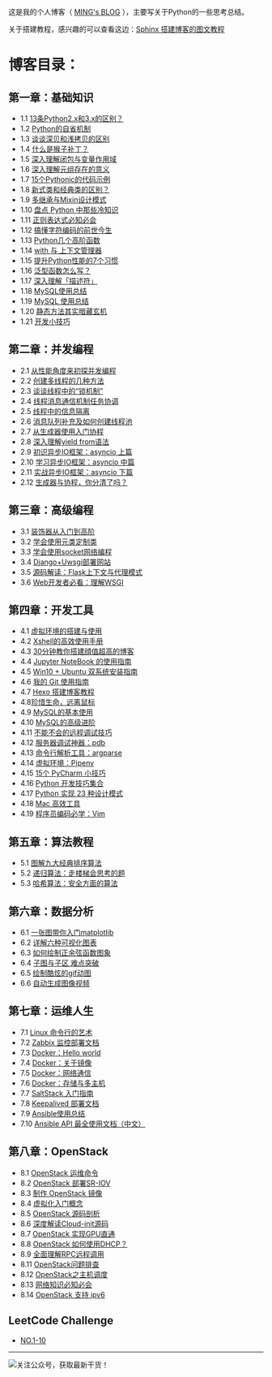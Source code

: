 
这是我的个人博客（ [MING's BLOG](http://python-online.cn/) ），主要写关于Python的一些思考总结。

关于搭建教程，感兴趣的可以查看这边：[Sphinx 搭建博客的图文教程](https://github.com/BingmingWong/MING-BLOG/blob/master/source/c04/c04_03.rst)

# 博客目录：

## 第一章：基础知识
- 1.1 [13条Python2.x和3.x的区别？](http://python-online.cn/zh_CN/latest/c01/c01_01.html)
- 1.2 [Python的自省机制](http://python-online.cn/zh_CN/latest/c01/c01_02.html)
- 1.3 [谈谈深贝和浅拷贝的区别](http://python-online.cn/zh_CN/latest/c01/c01_03.html)
- 1.4 [什么是猴子补丁？](http://python-online.cn/zh_CN/latest/c01/c01_04.html)
- 1.5 [深入理解闭包与变量作用域](http://python-online.cn/zh_CN/latest/c01/c01_05.html)
- 1.6 [深入理解元组存在的意义](http://python-online.cn/zh_CN/latest/c01/c01_07.html)
- 1.7 [15个Pythonic的代码示例](https://python-online.cn/zh_CN/latest/c01/c01_06.html)
- 1.8 [新式类和经典类的区别？](https://python-online.cn/zh_CN/latest/c01/c01_08.html)
- 1.9 [多继承与Mixin设计模式](https://python-online.cn/zh_CN/latest/c01/c01_09.html)
- 1.10 [盘点 Python 中那些冷知识](https://python-online.cn/zh_CN/latest/c01/c01_10.html)
- 1.11 [正则表达式必知必会](http://python-online.cn/zh_CN/latest/c01/c01_11.html)
- 1.12 [搞懂字符编码的前世今生](http://python-online.cn/zh_CN/latest/c01/c01_12.html)
- 1.13 [Python几个高阶函数](http://python-online.cn/zh_CN/latest/c01/c01_13.html)
- 1.14 [with 与 上下文管理器](http://python-online.cn/zh_CN/latest/c01/c01_14.html)
- 1.15 [提升Python性能的7个习惯](http://python-online.cn/zh_CN/latest/c01/c01_15.html)
- 1.16 [泛型函数怎么写？](http://python-online.cn/zh_CN/latest/c01/c01_16.html)
- 1.17 [深入理解「描述符」](http://python-online.cn/zh_CN/latest/c01/c01_17.html)
- 1.18 [MySQL使用总结](http://python-online.cn/zh_CN/latest/c01/c01_18.html)
- 1.19 [MySQL 使用总结](http://python-online.cn/zh_CN/latest/c01/c01_18.html)
- 1.20 [静态方法其实暗藏玄机](http://python-online.cn/zh_CN/latest/c01/c01_20.html)
- 1.21 [开发小技巧](http://python-online.cn/zh_CN/latest/c01/c01_21.html)

## 第二章：并发编程
- 2.1 [从性能角度来初探并发编程](http://python-online.cn/zh_CN/latest/c02/c02_01.html)
- 2.2 [创建多线程的几种方法](http://python-online.cn/zh_CN/latest/c02/c02_02.html)
- 2.3 [谈谈线程中的“锁机制”](http://python-online.cn/zh_CN/latest/c02/c02_03.html)
- 2.4 [线程消息通信机制任务协调](http://python-online.cn/zh_CN/latest/c02/c02_04.html)
- 2.5 [线程中的信息隔离](http://python-online.cn/zh_CN/latest/c02/c02_05.html)
- 2.6 [消息队列补充及如何创建线程池](http://python-online.cn/zh_CN/latest/c02/c02_06.html)
- 2.7 [从生成器使用入门协程](http://python-online.cn/zh_CN/latest/c02/c02_07.html)
- 2.8 [深入理解yield from语法](http://python-online.cn/zh_CN/latest/c02/c02_08.html)
- 2.9 [初识异步IO框架：asyncio 上篇](http://python-online.cn/zh_CN/latest/c02/c02_09.html)
- 2.10 [学习异步IO框架：asyncio 中篇](http://python-online.cn/zh_CN/latest/c02/c02_10.html)
- 2.11 [实战异步IO框架：asyncio 下篇](http://python-online.cn/zh_CN/latest/c02/c02_11.html)
- 2.12 [生成器与协程，你分清了吗？](http://python-online.cn/zh_CN/latest/c02/c02_12.html)

## 第三章：高级编程
- 3.1 [装饰器从入门到高阶](http://python-online.cn/zh_CN/latest/c02/c03_01.html)
- 3.2 [学会使用元类定制类](http://python-online.cn/zh_CN/latest/c02/c03_02.html)
- 3.3 [学会使用socket网络编程](http://python-online.cn/zh_CN/latest/c02/c03_03.html)
- 3.4 [Django+Uwsgi部署网站](http://python-online.cn/zh_CN/latest/c03/c03_04.html)
- 3.5 [源码解读：Flask上下文与代理模式](http://python-online.cn/zh_CN/latest/c03/c03_05.html)
- 3.6 [Web开发者必看：理解WSGI](http://python-online.cn/zh_CN/latest/c03/c03_06.html)

## 第四章：开发工具
- 4.1 [虚拟环境的搭建与使用](http://python-online.cn/zh_CN/latest/c02/c04_01.html)
- 4.2 [Xshell的高效使用手册](http://python-online.cn/zh_CN/latest/c02/c04_02.html)
- 4.3 [30分钟教你搭建顔值超高的博客](http://python-online.cn/zh_CN/latest/c02/c04_03.html)
- 4.4 [Jupyter NoteBook 的使用指南](https://python-online.cn/zh_CN/latest/c04/c04_04.html)
- 4.5 [Win10 + Ubuntu 双系统安装指南](https://python-online.cn/zh_CN/latest/c04/c04_05.html)
- 4.6 [我的 Git 使用指南](http://python-online.cn/zh_CN/latest/c04/c04_06.html)
- 4.7 [ Hexo 搭建博客教程](http://python-online.cn/zh_CN/latest/c04/c04_07.html)
- 4.8[珍惜生命，远离鼠标](http://python-online.cn/zh_CN/latest/c04/c04_08.html)
- 4.9 [MySQL的基本使用](http://python-online.cn/zh_CN/latest/c04/c04_09.html)
- 4.10 [MySQL的高级进阶](http://python-online.cn/zh_CN/latest/c04/c04_10.html)
- 4.11 [不能不会的远程调试技巧](http://python-online.cn/zh_CN/latest/c04/c04_11.html)
- 4.12 [服务器调试神器：pdb](http://python-online.cn/zh_CN/latest/c04/c04_12.html)
- 4.13 [命令行解析工具：argparse](http://python-online.cn/zh_CN/latest/c04/c04_13.html)
- 4.14 [虚拟环境：Pipenv](http://python-online.cn/zh_CN/latest/c04/c04_14.html)
- 4.15 [15个 PyCharm 小技巧](http://python-online.cn/zh_CN/latest/c04/c04_15.html)
- 4.16 [Python 开发技巧集合](http://python-online.cn/zh_CN/latest/c04/c04_16.html)
- 4.17 [Python 实现 23 种设计模式](http://python-online.cn/zh_CN/latest/c04/c04_17.html)
- 4.18 [Mac 高效工具](http://python-online.cn/zh_CN/latest/c04/c04_18.html)
- 4.19 [程序员编码必学：Vim](http://python-online.cn/zh_CN/latest/c04/c04_19.html)

## 第五章：算法教程
- 5.1 [图解九大经典排序算法](http://python-online.cn/zh_CN/latest/c02/c05_01.html)
- 5.2 [递归算法：走楼梯会思考的题](http://python-online.cn/zh_CN/latest/c04/c04_18.html)
- 5.3 [哈希算法：安全方面的算法](http://python-online.cn/zh_CN/latest/c04/c04_18.html)

## 第六章：数据分析
- 6.1 [一张图带你入门matplotlib](https://python-online.cn/zh_CN/latest/c06/c06_01.html)
- 6.2 [详解六种可视化图表](https://python-online.cn/zh_CN/latest/c06/c06_02.html)
- 6.3 [如何绘制正余弦函数图象](https://python-online.cn/zh_CN/latest/c06/c06_03.html)
- 6.4 [子图与子区 难点突破](https://python-online.cn/zh_CN/latest/c06/c06_04.html)
- 6.5 [绘制酷炫的gif动图](http://python-online.cn/zh_CN/latest/c06/c06_05.html)
- 6.6 [自动生成图像视频](http://python-online.cn/zh_CN/latest/c06/c06_06.html)

## 第七章：运维人生

- 7.1 [Linux 命令行的艺术](http://python-online.cn/zh_CN/latest/c07/c07_01.html)
- 7.2 [Zabbix 监控部署文档](http://python-online.cn/zh_CN/latest/c07/c07_02.html)
- 7.3 [Docker：Hello world](http://python-online.cn/zh_CN/latest/c07/c07_03.html)
- 7.4 [Docker：关于镜像](http://python-online.cn/zh_CN/latest/c07/c07_04.html)
- 7.5 [Docker：网络通信](http://python-online.cn/zh_CN/latest/c07/c07_05.html)
- 7.6 [Docker：存储与多主机](http://python-online.cn/zh_CN/latest/c07/c07_06.html)
- 7.7 [SaltStack 入门指南](http://python-online.cn/zh_CN/latest/c07/c07_07.html)
- 7.8 [Keepalived 部署文档](http://python-online.cn/zh_CN/latest/c07/c07_08.html)
- 7.9 [Ansible使用总结](http://python-online.cn/zh_CN/latest/c07/c07_09.html)
- 7.10 [Ansible API 最全使用文档（中文）](http://python-online.cn/zh_CN/latest/c07/c07_10.html)

## 第八章：OpenStack

- 8.1 [OpenStack 运维命令](http://python-online.cn/zh_CN/latest/c08/c08_01.html)
- 8.2 [OpenStack 部署SR-IOV](http://python-online.cn/zh_CN/latest/c08/c08_02.html)
- 8.3 [制作 OpenStack 镜像](http://python-online.cn/zh_CN/latest/c08/c08_03.html)
- 8.4 [虚拟化入门概念](http://python-online.cn/zh_CN/latest/c08/c08_04.html)
- 8.5 [OpenStack 源码剖析](http://python-online.cn/zh_CN/latest/c08/c08_05.html)
- 8.6 [深度解读Cloud-init源码](http://python-online.cn/zh_CN/latest/c08/c08_06.html)
- 8.7 [OpenStack 实现GPU直通](http://python-online.cn/zh_CN/latest/c08/c08_07.html)
- 8.8 [OpenStack 如何使用DHCP？](http://python-online.cn/zh_CN/latest/c08/c08_08.html)
- 8.9 [全面理解RPC远程调用](http://python-online.cn/zh_CN/latest/c08/c08_09.html)
- 8.11 [OpenStack问题排查](http://python-online.cn/zh_CN/latest/c08/c08_11.html)
- 8.12 [OpenStack之主机调度](http://python-online.cn/zh_CN/latest/c08/c08_12.html)
- 8.13 [网络知识必知必会](http://python-online.cn/zh_CN/latest/c08/c08_13.html)
- 8.14 [OpenStack 支持 ipv6](http://python-online.cn/zh_CN/latest/c08/c08_14.html)

## LeetCode Challenge

- [NO.1-10](http://python-online.cn/zh_CN/latest/lc01/1-10.html)

---
![关注公众号，获取最新干货！](http://image.python-online.cn/20190511161447.png)
